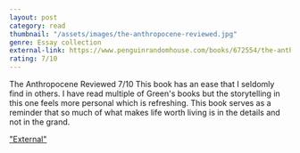 ```yaml
---
layout: post
category: read
thumbnail: "/assets/images/the-anthropocene-reviewed.jpg"
genre: Essay collection
external-link: https://www.penguinrandomhouse.com/books/672554/the-anthropocene-reviewed-by-john-green/
rating: 7/10
---
```

The Anthropocene Reviewed
7/10
This book has an ease that I seldomly find in others. I have read multiple of Green's books but the storytelling in this one feels more personal which is refreshing. This book serves as a reminder that so much of what makes life worth living is in the details and not in the grand.

["External"](https://www.penguinrandomhouse.com/books/672554/the-anthropocene-reviewed-by-john-green/)